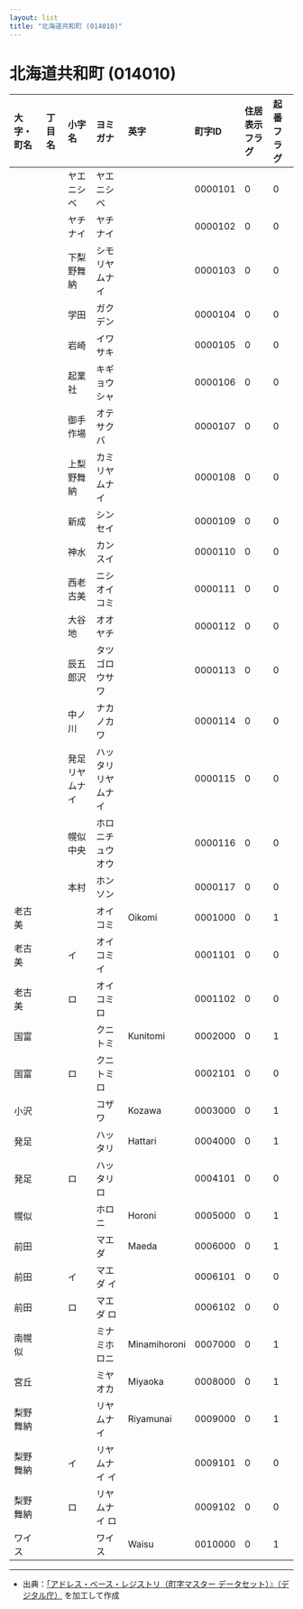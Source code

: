 ```yaml
---
layout: list
title: "北海道共和町 (014010)"
---
```


# 北海道共和町 (014010)

| 大字・町名 | 丁目名 | 小字名 | ヨミガナ | 英字 | 町字ID | 住居表示フラグ | 起番フラグ |
|:---|:---|:---|:---|:---|:---|:---|:---|
|  |  | ヤエニシベ |   ヤエニシベ |  | 0000101 | 0 | 0 |
|  |  | ヤチナイ |   ヤチナイ |  | 0000102 | 0 | 0 |
|  |  | 下梨野舞納 |   シモリヤムナイ |  | 0000103 | 0 | 0 |
|  |  | 学田 |   ガクデン |  | 0000104 | 0 | 0 |
|  |  | 岩崎 |   イワサキ |  | 0000105 | 0 | 0 |
|  |  | 起業社 |   キギョウシャ |  | 0000106 | 0 | 0 |
|  |  | 御手作場 |   オテサクバ |  | 0000107 | 0 | 0 |
|  |  | 上梨野舞納 |   カミリヤムナイ |  | 0000108 | 0 | 0 |
|  |  | 新成 |   シンセイ |  | 0000109 | 0 | 0 |
|  |  | 神水 |   カンスイ |  | 0000110 | 0 | 0 |
|  |  | 西老古美 |   ニシオイコミ |  | 0000111 | 0 | 0 |
|  |  | 大谷地 |   オオヤチ |  | 0000112 | 0 | 0 |
|  |  | 辰五郎沢 |   タツゴロウサワ |  | 0000113 | 0 | 0 |
|  |  | 中ノ川 |   ナカノカワ |  | 0000114 | 0 | 0 |
|  |  | 発足リヤムナイ |   ハッタリリヤムナイ |  | 0000115 | 0 | 0 |
|  |  | 幌似中央 |   ホロニチュウオウ |  | 0000116 | 0 | 0 |
|  |  | 本村 |   ホンソン |  | 0000117 | 0 | 0 |
| 老古美 |  |  | オイコミ   | Oikomi | 0001000 | 0 | 1 |
| 老古美 |  | イ | オイコミ  イ |  | 0001101 | 0 | 0 |
| 老古美 |  | ロ | オイコミ  ロ |  | 0001102 | 0 | 0 |
| 国富 |  |  | クニトミ   | Kunitomi | 0002000 | 0 | 1 |
| 国富 |  | ロ | クニトミ  ロ |  | 0002101 | 0 | 0 |
| 小沢 |  |  | コザワ   | Kozawa | 0003000 | 0 | 1 |
| 発足 |  |  | ハッタリ   | Hattari | 0004000 | 0 | 1 |
| 発足 |  | ロ | ハッタリ  ロ |  | 0004101 | 0 | 0 |
| 幌似 |  |  | ホロニ   | Horoni | 0005000 | 0 | 1 |
| 前田 |  |  | マエダ   | Maeda | 0006000 | 0 | 1 |
| 前田 |  | イ | マエダ  イ |  | 0006101 | 0 | 0 |
| 前田 |  | ロ | マエダ  ロ |  | 0006102 | 0 | 0 |
| 南幌似 |  |  | ミナミホロニ   | Minamihoroni | 0007000 | 0 | 1 |
| 宮丘 |  |  | ミヤオカ   | Miyaoka | 0008000 | 0 | 1 |
| 梨野舞納 |  |  | リヤムナイ   | Riyamunai | 0009000 | 0 | 1 |
| 梨野舞納 |  | イ | リヤムナイ  イ |  | 0009101 | 0 | 0 |
| 梨野舞納 |  | ロ | リヤムナイ  ロ |  | 0009102 | 0 | 0 |
| ワイス |  |  | ワイス   | Waisu | 0010000 | 0 | 1 |

---

- 出典：[「アドレス・ベース・レジストリ（町字マスター データセット）』（デジタル庁）](https://www.digital.go.jp/policies/base_registry_address/) を加工して作成